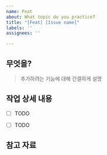 ```yaml
---
name: Feat
about: What topic do you practice?
title: "[Feat] [Issue name]"
labels: ''
assignees: ''

---
```


## 무엇을?
> 추가하려는 기능에 대해 간결하게 설명

## 작업 상세 내용

- [ ] TODO
- [ ] TODO


## 참고 자료
